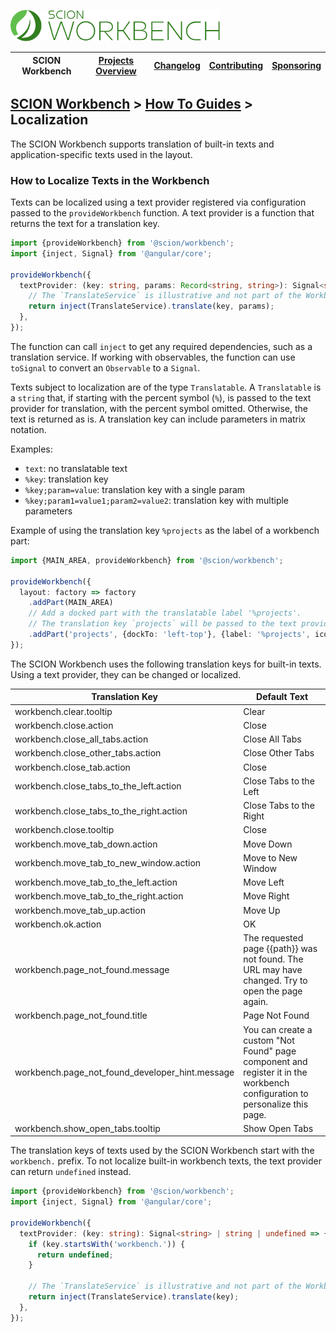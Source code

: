 <a href="/README.md"><img src="/resources/branding/scion-workbench-banner.svg" height="50" alt="SCION Workbench"></a>

| SCION Workbench | [Projects Overview][menu-projects-overview] | [Changelog][menu-changelog] | [Contributing][menu-contributing] | [Sponsoring][menu-sponsoring] |  
|-----------------|---------------------------------------------|-----------------------------|-----------------------------------|-------------------------------|

## [SCION Workbench][menu-home] > [How To Guides][menu-how-to] > Localization

The SCION Workbench supports translation of built-in texts and application-specific texts used in the layout.

### How to Localize Texts in the Workbench
Texts can be localized using a text provider registered via configuration passed to the `provideWorkbench` function.
A text provider is a function that returns the text for a translation key.

```ts
import {provideWorkbench} from '@scion/workbench';
import {inject, Signal} from '@angular/core';

provideWorkbench({
  textProvider: (key: string, params: Record<string, string>): Signal<string> | string | undefined => {
    // The `TranslateService` is illustrative and not part of the Workbench API.
    return inject(TranslateService).translate(key, params);
  },
});
```

The function can call `inject` to get any required dependencies, such as a translation service. If working
with observables, the function can use `toSignal` to convert an `Observable` to a `Signal`.

Texts subject to localization are of the type `Translatable`. A `Translatable` is a `string` that, if starting with the percent symbol (`%`), is passed to the text provider for translation, with the percent symbol omitted.
Otherwise, the text is returned as is. A translation key can include parameters in matrix notation.

Examples:
- `text`: no translatable text
- `%key`: translation key
- `%key;param=value`: translation key with a single param
- `%key;param1=value1;param2=value2`: translation key with multiple parameters

Example of using the translation key `%projects` as the label of a workbench part:

```ts
import {MAIN_AREA, provideWorkbench} from '@scion/workbench';

provideWorkbench({
  layout: factory => factory
    .addPart(MAIN_AREA)
    // Add a docked part with the translatable label '%projects'.
    // The translation key `projects` will be passed to the text provider for translation.   
    .addPart('projects', {dockTo: 'left-top'}, {label: '%projects', icon: 'project'}),
});

```

The SCION Workbench uses the following translation keys for built-in texts. Using a text provider, they can be changed or localized.

| Translation Key                                 | Default Text                                                                                                                |
|-------------------------------------------------|-----------------------------------------------------------------------------------------------------------------------------|
| workbench.clear.tooltip                         | Clear                                                                                                                       |
| workbench.close.action                          | Close                                                                                                                       |
| workbench.close_all_tabs.action                 | Close All Tabs                                                                                                              |
| workbench.close_other_tabs.action               | Close Other Tabs                                                                                                            |
| workbench.close_tab.action                      | Close                                                                                                                       |
| workbench.close_tabs_to_the_left.action         | Close Tabs to the Left                                                                                                      |
| workbench.close_tabs_to_the_right.action        | Close Tabs to the Right                                                                                                     |
| workbench.close.tooltip                         | Close                                                                                                                       |
| workbench.move_tab_down.action                  | Move Down                                                                                                                   |
| workbench.move_tab_to_new_window.action         | Move to New Window                                                                                                          |
| workbench.move_tab_to_the_left.action           | Move Left                                                                                                                   |
| workbench.move_tab_to_the_right.action          | Move Right                                                                                                                  |
| workbench.move_tab_up.action                    | Move Up                                                                                                                     |
| workbench.ok.action                             | OK                                                                                                                          |
| workbench.page_not_found.message                | The requested page {{path}} was not found. The URL may have changed. Try to open the page again.                            |
| workbench.page_not_found.title                  | Page Not Found                                                                                                              |
| workbench.page_not_found_developer_hint.message | You can create a custom "Not Found" page component and register it in the workbench configuration to personalize this page. |
| workbench.show_open_tabs.tooltip                | Show Open Tabs                                                                                                              |

The translation keys of texts used by the SCION Workbench start with the `workbench.` prefix. To not localize built-in workbench texts, the text provider can return `undefined` instead.

```ts
import {provideWorkbench} from '@scion/workbench';
import {inject, Signal} from '@angular/core';

provideWorkbench({
  textProvider: (key: string): Signal<string> | string | undefined => {
    if (key.startsWith('workbench.')) {
      return undefined;
    }

    // The `TranslateService` is illustrative and not part of the Workbench API.
    return inject(TranslateService).translate(key);
  },
});
```
[menu-how-to]: /docs/site/howto/how-to.md
[menu-home]: /README.md
[menu-projects-overview]: /docs/site/projects-overview.md
[menu-changelog]: /docs/site/changelog.md
[menu-contributing]: /CONTRIBUTING.md
[menu-sponsoring]: /docs/site/sponsoring.md
